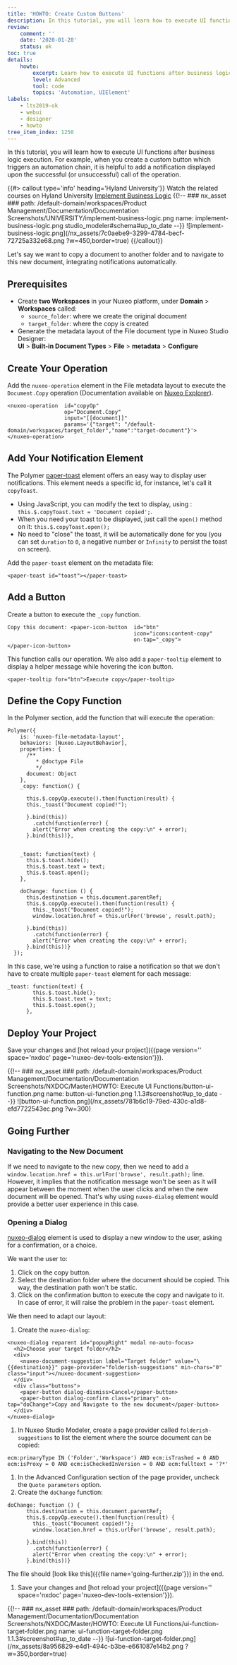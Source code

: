 ```yaml
---
title: 'HOWTO: Create Custom Buttons'
description: In this tutorial, you will learn how to execute UI functions after business logic execution. See examples and allow us to walk you through the process.
review:
    comment: ''
    date: '2020-01-20'
    status: ok
toc: true
details:
    howto:
        excerpt: Learn how to execute UI functions after business logic execution
        level: Advanced
        tool: code
        topics: 'Automation, UIElement'
labels:
    - lts2019-ok
    - webui
    - designer
    - howto
tree_item_index: 1250
---
```


In this tutorial, you will learn how to execute UI functions after business logic execution. For example, when you create a custom button which triggers an automation chain, it is helpful to add a notification displayed upon the  successful (or unsuccessful) call of the operation.

{{#> callout type='info' heading='Hyland University'}}
Watch the related courses on Hyland University
[Implement Business Logic](https://university.hyland.com/courses/e4055)
{{!--     ### nx_asset ###
    path: /default-domain/workspaces/Product Management/Documentation/Documentation Screenshots/UNIVERSITY/implement-business-logic.png
    name: implement-business-logic.png
    studio_modeler#schema#up_to_date
--}}
![implement-business-logic.png](/nx_assets/7c0aebe9-3299-4784-becf-72725a332e68.png ?w=450,border=true)
{{/callout}}

Let's say we want to copy a document to another folder and to navigate to this new document, integrating notifications automatically.

## Prerequisites

- Create **two Workspaces** in your Nuxeo platform, under **Domain** > **Workspaces** called:
  - `source_folder`: where we create the original document
  - `target_folder`: where the copy is created
- Generate the metadata layout of the File document type in Nuxeo Studio Designer:</br>
  **UI** > **Built-in Document Types** > **File** > **metadata** > **Configure**

## Create Your Operation

Add the `nuxeo-operation` element in the File metadata layout to execute the `Document.Copy` operation (Documentation available on [Nuxeo Explorer](http://explorer.nuxeo.com/nuxeo/site/distribution/Nuxeo%20Platform%20LTS%202019-10.10/viewOperation/Document.Copy)).

```
<nuxeo-operation  id="copyOp"
                  op="Document.Copy"
                  input="[[document]]"
                  params='{"target": "/default-domain/workspaces/target_folder","name":"target-document"}'>
</nuxeo-operation>
```

## Add Your Notification Element

The Polymer [paper-toast](https://www.webcomponents.org/element/@polymer/paper-toast) element offers an easy way to display user notifications. This element needs a specific id, for instance, let's call it `copyToast`.

- Using JavaScript, you can modify the text to display, using : `this.$.copyToast.text = 'Document copied';`.
- When you need your toast to be displayed, just call the `open()` method on it: `this.$.copyToast.open();`
- No need to "close" the toast, it will be automatically done for you (you can set `duration` to `0`, a negative number or `Infinity` to persist the toast on screen).

Add the `paper-toast` element on the metadata file:

```
<paper-toast id="toast"></paper-toast>
```

## Add a Button

Create a button to execute the `_copy` function.
```
Copy this document: <paper-icon-button  id="btn"
                                        icon="icons:content-copy"
                                        on-tap="_copy">
</paper-icon-button>
```

This function calls our operation. We also add a `paper-tooltip` element to display a helper message while hovering the icon button.

```
<paper-tooltip for="btn">Execute copy</paper-tooltip>
```

## Define the Copy Function

In the Polymer section, add the function that will execute the operation:
```
Polymer({
    is: 'nuxeo-file-metadata-layout',
    behaviors: [Nuxeo.LayoutBehavior],
    properties: {
      /**
         * @doctype File
         */
      document: Object
    },
    _copy: function() {

      this.$.copyOp.execute().then(function(result) {
      this._toast("Document copied!");

      }.bind(this))
        .catch(function(error) {
        alert("Error when creating the copy:\n" + error);
      }.bind(this))},


    _toast: function(text) {
      this.$.toast.hide();
      this.$.toast.text = text;
      this.$.toast.open();
    },

    doChange: function () {
      this.destination = this.document.parentRef;
      this.$.copyOp.execute().then(function(result) {
        this._toast("Document copied!");
        window.location.href = this.urlFor('browse', result.path);

      }.bind(this))
        .catch(function(error) {
        alert("Error when creating the copy:\n" + error);
      }.bind(this))}
  });
```

In this case, we're using a function to raise a notification so that we don't have to create multiple `paper-toast` element for each message:

```
_toast: function(text) {
        this.$.toast.hide();
        this.$.toast.text = text;
        this.$.toast.open();
      },
```

## Deploy Your Project

Save your changes and [hot reload your project]({{page version='' space='nxdoc' page='nuxeo-dev-tools-extension'}}).

{{!--     ### nx_asset ###
    path: /default-domain/workspaces/Product Management/Documentation/Documentation Screenshots/NXDOC/Master/HOWTO: Execute UI Functions/button-ui-function.png
    name: button-ui-function.png
    1.1.3#screenshot#up_to_date
--}}
![button-ui-function.png](/nx_assets/781b6c19-79ed-430c-a1d8-efd7722543ec.png ?w=300)

## Going Further

### Navigating to the New Document

If we need to navigate to the new copy, then we need to add a `window.location.href = this.urlFor('browse', result.path);` line. However, it implies that the notification message won't be seen as it will appear between the moment when the user clicks and when the new document will be opened. That's why using `nuxeo-dialog` element would provide a better user experience in this case.

### Opening a Dialog

[nuxeo-dialog](https://www.webcomponents.org/element/nuxeo/nuxeo-ui-elements/elements/nuxeo-dialog) element is used to display a new window to the user, asking for a confirmation, or a choice.

We want the user to:

1. Click on the copy button.
2. Select the destination folder where the document should be copied. This way, the destination path won't be static.
3. Click on the confirmation button to execute the copy and navigate to it. In case of error, it will raise the problem in the `paper-toast` element.

We then need to adapt our layout:
1. Create the `nuxeo-dialog`:
```
<nuxeo-dialog reparent id="popupRight" modal no-auto-focus>
  <h2>Choose your target folder</h2>
  <div>
    <nuxeo-document-suggestion label="Target folder" value="\{{destination}}" page-provider="folderish-suggestions" min-chars="0" class="input"></nuxeo-document-suggestion>
  </div>
  <div class="buttons">
    <paper-button dialog-dismiss>Cancel</paper-button>
    <paper-button dialog-confirm class="primary" on-tap="doChange">Copy and Navigate to the new document</paper-button>
  </div>
</nuxeo-dialog>
```
1. In Nuxeo Studio Modeler, create a page provider called `folderish-suggestions` to list the element where the source document can be copied:
```
ecm:primaryType IN ('Folder','Workspace') AND ecm:isTrashed = 0 AND  ecm:isProxy = 0 AND ecm:isCheckedInVersion = 0 AND ecm:fulltext = '?*'
```
1. In the Advanced Configuration section of the page provider, uncheck the `Quote parameters` option.
1. Create the `doChange` function:
```
doChange: function () {
      this.destination = this.document.parentRef;
      this.$.copyOp.execute().then(function(result) {
        this._toast("Document copied!");
        window.location.href = this.urlFor('browse', result.path);

      }.bind(this))
        .catch(function(error) {
        alert("Error when creating the copy:\n" + error);
      }.bind(this))}
```
  The file should [look like this]({{file name='going-further.zip'}}) in the end.
1. Save your changes and [hot reload your project]({{page version='' space='nxdoc' page='nuxeo-dev-tools-extension'}}).

{{!--     ### nx_asset ###
    path: /default-domain/workspaces/Product Management/Documentation/Documentation Screenshots/NXDOC/Master/HOWTO: Execute UI Functions/ui-function-target-folder.png
    name: ui-function-target-folder.png
    1.1.3#screenshot#up_to_date
--}}
![ui-function-target-folder.png](/nx_assets/8a956829-e4d1-494c-b3be-e661087e14b2.png ?w=350,border=true)
